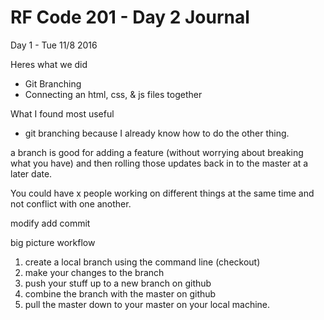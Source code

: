 # RF Code 201 - Day 2 Journal

Day 1 - Tue 11/8 2016

Heres what we did
- Git Branching
- Connecting an html, css, & js files together


What I found most useful
- git branching because I already know how to do the other thing.

a branch is good for adding a feature (without worrying about breaking what you have) and then rolling those updates back in to the master at a later date.

You could have x people working on different things at the same time and not conflict with one another.

modify 
add
commit

big picture workflow
1. create a local branch using the command line (checkout)
2. make your changes to the branch
3. push your stuff up to a new branch on github
4. combine the branch with the master on github
5. pull the master down to your master on your local machine.
